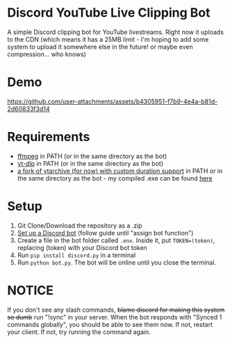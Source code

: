 # Discord YouTube Live Clipping Bot

A simple Discord clipping bot for YouTube livestreams. Right now it uploads to the CDN (which means it has a 25MB limit - I'm hoping to add some system to upload it somewhere else in the future! or maybe even compression... who knows)

# Demo

https://github.com/user-attachments/assets/b4305951-f7b9-4e4a-b81d-2d60833f3d14




# Requirements
- [ffmpeg](https://ffmpeg.org/download.html#build-windows) in PATH (or in the same directory as the bot)
- [yt-dlp](https://github.com/yt-dlp/yt-dlp/releases/) in PATH (or in the same directory as the bot)
- [a fork of ytarchive (for now) with custom duration support](https://github.com/keredau/ytarchive/tree/feature/duration) in PATH or in the same directory as the bot - my compiled .exe can be found [here](https://github.com/Patrosi73/discord-youtubelive-clipping-bot/raw/main/ytarchive.exe) 

# Setup
1. Git Clone/Download the repository as a .zip
2. [Set up a Discord bot](https://www.xda-developers.com/how-to-create-discord-bot/) (follow guide until "assign bot function")
3. Create a file in the bot folder called `.env`. Inside it, put `TOKEN=(token)`, replacing (token) with your Discord bot token
4. Run `pip install discord.py` in a terminal
5. Run `python bot.py`. The bot will be online until you close the terminal.

# NOTICE
If you don't see any slash commands, ~~blame discord for making this system so dumb~~ run "!sync" in your server. When the bot responds with "Synced 1 commands globally", you should be able to see them now. If not, restart your client. If not, try running the command again.
